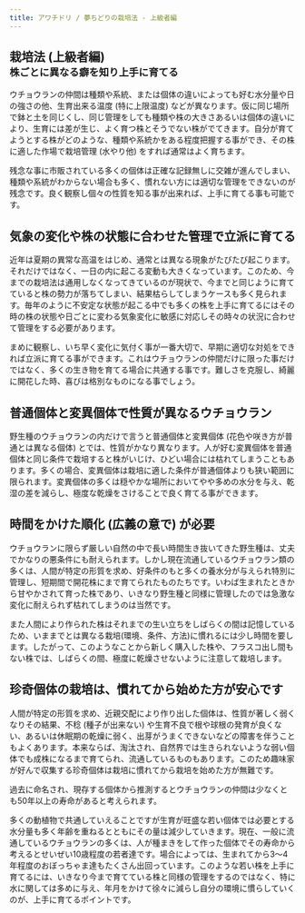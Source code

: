 ```yaml
---
title: アワチドリ / 夢ちどりの栽培法 - 上級者編
---
```

## 栽培法 (上級者編)<br /><small>株ごとに異なる癖を知り上手に育てる</small>
ウチョウランの仲間は種類や系統、または個体の違いによっても好む水分量や日の強さの他、生育出来る温度 (特に上限温度) などが異なります。仮に同じ場所で鉢と土を同じくし、同じ管理をしても種類や株の大きさあるいは個体の違いにより、生育には差が生じ、よく育つ株とそうでない株がでてきます。自分が育てようとする株がどのような、種類や系統かをある程度把握する事ができ、その株に適した作場で栽培管理 (水やり他) をすれば通常はよく育ちます。

残念な事に市販されている多くの個体は正確な記録無しに交雑が進んでしまい、種類や系統がわからない場合も多く、慣れない方には適切な管理をできないのが残念です。良く観察し個々の性質を知る事が出来れば、上手に育てる事も可能です。

## 気象の変化や株の状態に合わせた管理で立派に育てる
近年は夏期の異常な高温をはじめ、通常とは異なる現象がたびたび起こります。それだけではなく、一日の内に起こる変動も大きくなっています。このため、今までの栽培法は通用しなくなってきているのが現状で、今までと同じように育てていると株の勢力が落ちてしまい、結果枯らしてしまうケースも多く見られます。毎年のように不安定な状態が起こる中でも多くの株を上手に育てるにはその時の株の状態や日ごとに変わる気象変化に敏感に対応しその時々の状況に合わせて管理をする必要があります。

まめに観察し、いち早く変化に気付く事が一番大切で、早期に適切な対処をできれば立派に育てる事ができます。これはウチョウランの仲間だけに限った事だけではなく、多くの生き物を育てる場合に共通する事です。難しさを克服し、綺麗に開花した時、喜びは格別なものになる事でしょう。

## 普通個体と変異個体で性質が異なるウチョウラン
野生種のウチョウランの内だけで言うと普通個体と変異個体 (花色や咲き方が普通とは異なる個体) とでは、性質がかなり異なります。人が好む変異個体を普通個体と同じ条件で栽培すると株がいじけ、ひどい場合には枯れてしまうこともあります。多くの場合、変異個体は栽培に適した条件が普通個体よりも狭い範囲に限られます。変異個体の多くは穏やかな場所においてやや多めの水分を与え、乾湿の差を減らし、極度な乾燥をさけることで良く育てる事ができます。

## 時間をかけた順化 (広義の意で) が必要
ウチョウランに限らず厳しい自然の中で長い時間生き抜いてきた野生種は、丈夫でかなりの悪条件にも耐えられます。しかし現在流通しているウチョウラン類の多くは、人間が特定の形質を求め、好条件のもと多くの養水分が与えられ特別に管理し、短期間で開花株にまで育てられたものたちです。いわば生まれたときから甘やかされて育った株であり、いきなり野生種と同様に管理したのでは急激な変化に耐えられず枯れてしまうのは当然です。

また人間により作られた株はそれまでの生い立ちをしばらくの間は記憶しているため、いままでとは異なる栽培(環境、条件、方法)に慣れるには少し時間を要します。したがって、このようなことから新しく購入した株や、フラスコ出し間もない株では、しばらくの間、極度に乾燥させないように注意して栽培します。

## 珍奇個体の栽培は、慣れてから始めた方が安心です
人間が特定の形質を求め、近親交配により作り出した個体は、性質が著しく弱くなりその結果、不稔 (種子が出来ない) や生育不良で根や球根の発育が良くない、あるいは休眠期の乾燥に弱く、出芽がうまくできないなどの障害を伴うこともよくあります。本来ならば、淘汰され、自然界では生きられないような弱い個体でも成株になるまで育てられ、流通しているものもあります。このため趣味家が好んで収集する珍奇個体は栽培に慣れてから栽培を始めた方が無難です。

過去に命名され、現存する個体から推測するとウチョウランの仲間は少なくとも50年以上の寿命があると考えられます。

多くの動植物で共通していえることですが生育が旺盛な若い個体では必要とする水分量も多く年齢を重ねるとともにその量は減少していきます。現在、一般に流通しているウチョウランの多くは、人が種まきをして作った個体でその寿命から考えるとせいぜい10歳程度の若者達です。場合によっては、生まれてから3～4年程度のおぼっちゃま達もたくさん出回っています。このような若い株を上手に育てるには、いきなり今まで育てている株と同様の管理をするのではなく、特に水に関しては多めに与え、年月をかけて徐々に減らし自分の環境に慣らしていくのが、上手に育てるポイントです。
